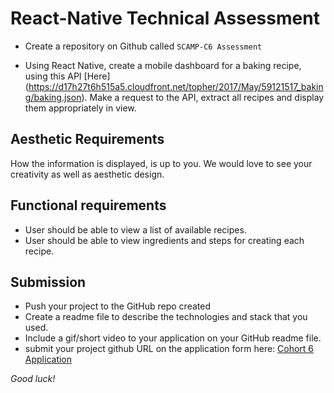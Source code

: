 # React-Native Technical Assessment  

- Create a repository on Github called ``SCAMP-C6 Assessment``

- Using React Native, create a mobile dashboard for a baking recipe,
 using this API [Here] (https://d17h27t6h515a5.cloudfront.net/topher/2017/May/59121517_baking/baking.json).
 Make a request to the API, extract all recipes and display them appropriately in view.


## Aesthetic Requirements
How the information is displayed, is up to you. We would love to see your creativity as well as aesthetic design.
  
## Functional requirements
- User should be able to view a list of available recipes.
- User should be able to view ingredients and steps for creating each recipe.

## Submission
- Push your project to the GitHub repo created
- Create a readme file to describe the technologies and stack that you used.
- Include a gif/short video to your application on your GitHub readme file.
- submit your project github URL on the application form here: [Cohort 6 Application](http://shecodeafrica.org/events) 


*Good luck!*

